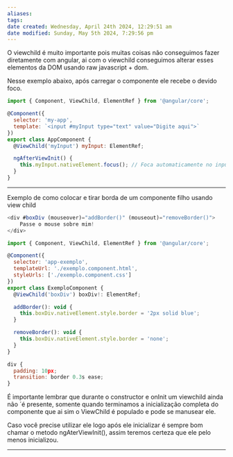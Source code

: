 ```yaml
---
aliases: 
tags: 
date created: Wednesday, April 24th 2024, 12:29:51 am
date modified: Sunday, May 5th 2024, 7:29:56 pm
---
```

O viewchild é muito importante pois muitas coisas não conseguimos fazer diretamente com angular, ai com o viewchild conseguimos alterar esses elementos da DOM usando raw javascript + dom.

Nesse exemplo abaixo, após carregar o componente ele recebe o devido foco.
```javascript
import { Component, ViewChild, ElementRef } from '@angular/core';

@Component({
  selector: 'my-app',
  template: `<input #myInput type="text" value="Digite aqui">`
})
export class AppComponent {
  @ViewChild('myInput') myInput: ElementRef;

  ngAfterViewInit() {
    this.myInput.nativeElement.focus(); // Foca automaticamente no input após o carregamento do componente
  }
}
```

---

Exemplo de como colocar e tirar borda de um componente filho usando view child

```javascript
<div #boxDiv (mouseover)="addBorder()" (mouseout)="removeBorder()">
    Passe o mouse sobre mim!
</div>
```

```javascript
import { Component, ViewChild, ElementRef } from '@angular/core';

@Component({
  selector: 'app-exemplo',
  templateUrl: './exemplo.component.html',
  styleUrls: ['./exemplo.component.css']
})
export class ExemploComponent {
  @ViewChild('boxDiv') boxDiv!: ElementRef;

  addBorder(): void {
    this.boxDiv.nativeElement.style.border = '2px solid blue';
  }

  removeBorder(): void {
    this.boxDiv.nativeElement.style.border = 'none';
  }
}
```

```javascript
div {
  padding: 10px;
  transition: border 0.3s ease;
}

```

É importante lembrar que durante o constructor e onInit um viewchild ainda não ´é presente, somente quando terminamos a inicialização completa do componente que ai sim o ViewChild é populado e pode se manusear ele.

Caso você precise utilizar ele logo após ele inicializar é sempre bom chamar o metodo ngAterViewInit(), assim teremos certeza que ele pelo menos inicializou.

---

